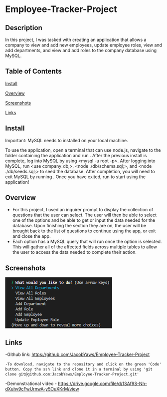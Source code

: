 # Employee-Tracker-Project

## Description

In this project, I was tasked with creating an application that allows a company to view and add new employees, update employee roles, view and add departments, and view and add roles to the company database using MySQL. 

## Table of Contents

[Install](#install)

[Overview](#overview)

[Screenshots](#screenshots)

[Links](#links)

## Install

Important: 
MySQL needs to installed on your local machine.

To use the application, open a terminal that can use node.js, navigate to the folder containing the application and run <npm install>. After the previous install is complete, log into MySQL by using <mysql -u root -p>. After logging into MySQL, run <use company_db;>, <node ./db/schema.sql;>, and <node ./db/seeds.sql;> to seed the database. After completion, you will need to exit MySQL by running <exit>. Once you have exited, run <node index.js> to start using the application!

## Overview

- For this project, I used an inquirer prompt to display the collection of questions that the user can select. The user will then be able to select one of the options and be able to get or input the data needed for the database. Upon finishing the section they are on, the user will be brought back to the list of questions to continue using the app, or exit and close the app. 
- Each option has a MySQL query that will run once the option is selected. This will gather all of the affected fields across multiple tables to allow the user to access the data needed to complete their action. 


## Screenshots

<img src="https://github.com/JacobYaws/Employee-Tracker-Project/blob/main/assets/EmployeeTrackerScreenshot.png">

## Links

-Github link: https://github.com/JacobYaws/Employee-Tracker-Project

    -To download, navigate to the repository and click on the green 'Code' button. Copy the ssh link and clone it in a terminal by using 'git clone git@github.com:JacobYaws/Employee-Tracker-Project.git'

-Demonstrational video - https://drive.google.com/file/d/1SAf9S-Nh-dXuhv9cFwUrnwA-y5OuXKrM/view

        